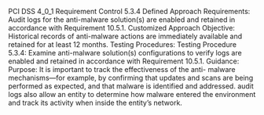 PCI DSS 4_0_1 Requirement Control 5.3.4 Defined Approach Requirements: Audit logs for the anti-malware solution(s) are enabled and retained in accordance with Requirement 10.5.1. Customized Approach Objective: Historical records of anti-malware actions are immediately available and retained for at least 12 months. Testing Procedures: Testing Procedure 5.3.4: Examine anti-malware solution(s) configurations to verify logs are enabled and retained in accordance with Requirement 10.5.1. Guidance: Purpose: It is important to track the effectiveness of the anti- malware mechanisms—for example, by confirming that updates and scans are being performed as expected, and that malware is identified and addressed. audit logs also allow an entity to determine how malware entered the environment and track its activity when inside the entity’s network.